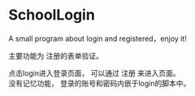 # SchoolLogin
A small program about login and registered，enjoy it!

主要功能为 注册的表单验证。<br>

点击login进入登录页面，
可以通过 注册 来进入页面。<br>
没有记忆功能，
登录的账号和密码内嵌于login的脚本中。<br>


